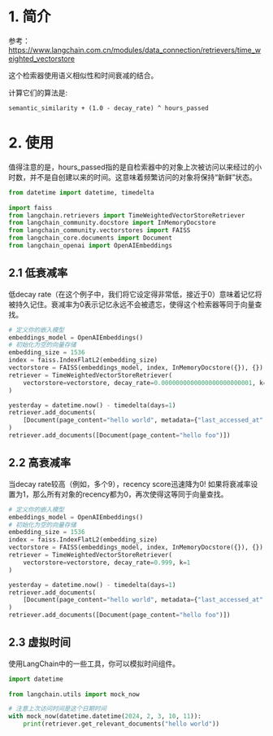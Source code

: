 # 1. 简介
参考：https://www.langchain.com.cn/modules/data_connection/retrievers/time_weighted_vectorstore

这个检索器使用语义相似性和时间衰减的结合。

计算它们的算法是:

```text
semantic_similarity + (1.0 - decay_rate) ^ hours_passed
```

# 2. 使用

值得注意的是，hours_passed指的是自检索器中的对象上次被访问以来经过的小时数，并不是自创建以来的时间。这意味着频繁访问的对象将保持“新鲜”状态。

```python
from datetime import datetime, timedelta
 
import faiss
from langchain.retrievers import TimeWeightedVectorStoreRetriever
from langchain_community.docstore import InMemoryDocstore
from langchain_community.vectorstores import FAISS
from langchain_core.documents import Document
from langchain_openai import OpenAIEmbeddings
```

## 2.1 低衰减率

低decay rate（在这个例子中，我们将它设定得非常低，接近于0）意味着记忆将被持久记住。衰减率为0表示记忆永远不会被遗忘，使得这个检索器等同于向量查找。

```python
# 定义你的嵌入模型
embeddings_model = OpenAIEmbeddings()
# 初始化为空的向量存储
embedding_size = 1536
index = faiss.IndexFlatL2(embedding_size)
vectorstore = FAISS(embeddings_model, index, InMemoryDocstore({}), {})
retriever = TimeWeightedVectorStoreRetriever(
    vectorstore=vectorstore, decay_rate=0.0000000000000000000000001, k=1
)

yesterday = datetime.now() - timedelta(days=1)
retriever.add_documents(
    [Document(page_content="hello world", metadata={"last_accessed_at": yesterday})]
)
retriever.add_documents([Document(page_content="hello foo")])
```

## 2.2 高衰减率

当decay rate较高（例如，多个9），recency score迅速降为0! 如果将衰减率设置为1，那么所有对象的recency都为0，再次使得这等同于向量查找。

```python
# 定义你的嵌入模型
embeddings_model = OpenAIEmbeddings()
# 初始化为空的向量存储
embedding_size = 1536
index = faiss.IndexFlatL2(embedding_size)
vectorstore = FAISS(embeddings_model, index, InMemoryDocstore({}), {})
retriever = TimeWeightedVectorStoreRetriever(
    vectorstore=vectorstore, decay_rate=0.999, k=1
)

yesterday = datetime.now() - timedelta(days=1)
retriever.add_documents(
    [Document(page_content="hello world", metadata={"last_accessed_at": yesterday})]
)
retriever.add_documents([Document(page_content="hello foo")])
```

## 2.3 虚拟时间

使用LangChain中的一些工具，你可以模拟时间组件。

```python
import datetime
 
from langchain.utils import mock_now

# 注意上次访问时间是这个日期时间
with mock_now(datetime.datetime(2024, 2, 3, 10, 11)):
    print(retriever.get_relevant_documents("hello world"))
```